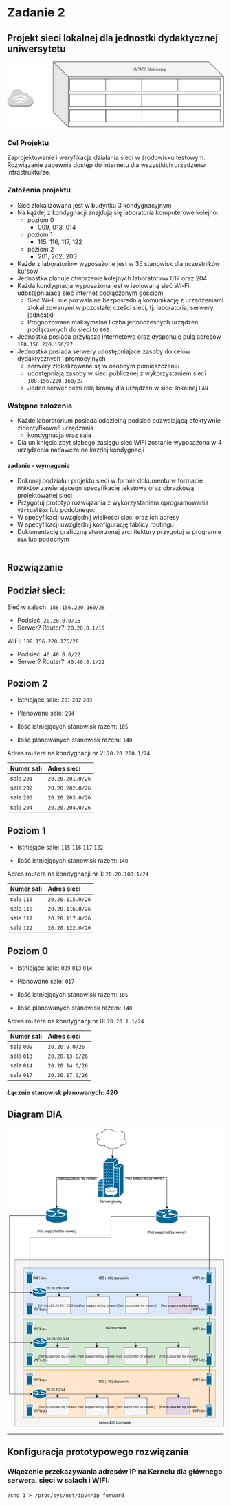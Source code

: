 # Zadanie 2

## Projekt sieci lokalnej dla jednostki dydaktycznej uniwersytetu

![budynek](budynek.svg)

### Cel Projektu
  Zaprojektowanie i weryfikacja działania sieci w środowisku testowym. 
  Rozwiązanie zapewnia dostęp do internetu dla wszystkich urządzeńw infrastrukturze.
  
### Założenia projektu

* Sieć zlokalizowana jest w budynku 3 kondygnacyjnym
* Na kążdej z kondygnacji znajdują się laboratoria komputerowe kolejno:
  * poziom 0 
    * 009, 013, 014
  * poziom 1
    * 115, 116, 117, 122
  * poziom 2
    * 201, 202, 203 
* Każde z laboratoriów wyposażone jest w 35 stanowisk dla uczestników kursów
* Jednostka planuje otworzenie kolejnych laboratoriów 017 oraz 204
* Każda kondygnacja wyposażona jest w izolowaną sieć Wi-Fi, udostępniajacą sieć internet podłączonym gościom
  * Sieć Wi-Fi nie pozwala na bezposrednią komunikację z urządzeniami zlokalizowanymi w pozostałej części sieci,
    tj: laboratoria, serwery jednostki
  * Prognozowana maksymalna liczba jednoczesnych urządzeń podłączonych do sieci to ``800``
* Jednostka posiada przyłącze internetowe oraz dysponuje pulą adresów ``188.156.220.160/27``
* Jednostka posiada serwery udostępniajace zasoby do celów dydaktycznych i promocyjnych
  * serwery zlokalizowane są w osobnym pomieszczeniu
  * udostępniają zasoby w sieci publicznej z wykorzystaniem sieci ``188.156.220.160/27``
  * Jeden serwer pełni rolę bramy dla urządzań w sieci lokalnej ``LAN``

### Wstępne założenia

* Każde laboratorium posiada oddzielną podsieć pozwalającą efektywnie zidentyfikować urządzania
  * kondygnacja oraz sala
* Dla uniknięcia zbyt słabego zasięgu sieć WiFi zostanie wyposażona w 4 urządzenia nadawcze na każdej kondygnacji
 

#### zadanie - wymagania

* Dokonaj podziału i projektu sieci w formie dokumentu w formacie ``MARKDOW`` zawierającego specyfikację tekstową oraz obrazkową
  projektowanej sieci
* Przygotuj prototyp rozwiązania z wykorzystaniem oprogramowania ``VirtualBox`` lub podobnego.
* W specyfikacji uwzględnij wielkości sieci oraz ich adresy
* W specyfikacji uwzględnij konfigurację tablicy routingu
* Dokumentację graficzną stworzonej architektury przygotuj w programie ``DIA`` lub podobnym

----------------------------------------------------------------------------------------------------------------------------------

## Rozwiązanie

Podział sieci:
---------------
Sieć w salach: ``188.156.220.160/28`` 
  * Podsieć: ``20.20.0.0/16``
  * Serwer? Router?: ``20.20.0.1/16``
  
WIFI: ``188.156.220.176/28`` 
  * Podsieć: ``40.40.0.0/22``
  * Serwer? Router?: ``40.40.0.1/22``

Poziom 2
------
* Istniejące sale: ``201`` ``202`` ``203``

* Planowane sale: ``204``

* Ilość istniejących stanowisk razem: ``105``

* Ilość planowanych stanowisk razem: ``140``

Adres routera na kondygnacji nr 2: ``20.20.200.1/24``

| Numer sali | Adres sieci |
|:-----------|:------------|
| sala ``201`` | ``20.20.201.0/26`` |
| sala ``202`` | ``20.20.202.0/26`` |
| sala ``203`` | ``20.20.203.0/26`` |
| sala ``204`` | ``20.20.204.0/26`` |

Poziom 1
------
* Istniejące sale: ``115`` ``116`` ``117`` ``122``

* Ilość istniejących stanowisk razem: ``140``

Adres routera na kondygnacji nr 1: ``20.20.100.1/24``

| Numer sali | Adres sieci |
|:-----------|:------------|
| sala ``115`` | ``20.20.115.0/26`` |
| sala ``116`` | ``20.20.116.0/26`` |
| sala ``117`` | ``20.20.117.0/26`` |
| sala ``122`` | ``20.20.122.0/26`` |

Poziom 0
--------

* Istniejące sale: ``009`` ``013`` ``014``

* Planowane sale: ``017``

* Ilość istniejących stanowisk razem: ``105``

* Ilość planowanych stanowisk razem: ``140``

Adres routera na kondygnacji nr 0: ``20.20.1.1/24``

| Numer sali | Adres sieci |
|:-----------|:------------|
| sala ``009`` | ``20.20.9.0/26`` |
| sala ``013`` | ``20.20.13.0/26`` |
| sala ``014`` | ``20.20.14.0/26`` |
| sala ``017`` | ``20.20.17.0/26`` |

#### Łącznie stanowisk planowanych: 420

Diagram DIA
----------

![zadanie 2](Zadania2.svg)

---

Konfiguracja prototypowego rozwiązania
-------------------------------
### Włączenie przekazywania adresów IP na Kernelu dla głównego serwera, sieci w salach i WIFI:
``echo 1 > /proc/sys/net/ipv4/ip_forward``



